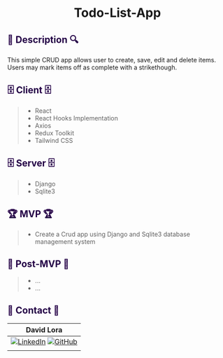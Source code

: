 # <div align="center">Todo-List-App </div>

## <div align="left" style='color: #240046'> 🔎 Description 🔍

<p>This simple CRUD app allows user to create, save, edit and delete items. Users may mark items off as complete with a strikethough. </p>

<!-- ## <div align="left" style='color: #240046'> 🛠 Wireframing 🛠 </div> -->
<!-- 
| Logo                                                              |                                                                   |
| ----------------------------------------------------------------- | ----------------------------------------------------------------- |
| ![Beveraholic Logo](client/src/images/logos/beveraholic_logo.svg) | ![Beveraholic Logo](client/src/images/logos/beveraholic_icon.svg) |
| logo                                                              | icon                                                              | -->

<!-- | Fonts                                                                    |
| ------------------------------------------------------------------------ |
| ![Beveraholic Fonts](src/images/design_elements/project-bloom-fonts.svg) | -->

<!-- | Mockups                                                                   |                                                                         |                                                                         |
| ------------------------------------------------------------------------- | ----------------------------------------------------------------------- | ----------------------------------------------------------------------- |
| ![Beveraholic Desktop](client/src/images/wireframe/desktop_wireframe.png) | ![Beveraholic Tablet](client/src/images/wireframe/tablet_wireframe.png) | ![Beveraholic mobile](client/src/images/wireframe/mobile_wireframe.png) |
| Desktop                                                                   | Tablet                                                                  | Mobile                                                                  | -->

<!-- ## <div align="left" style='color: #240046'> 🖇 Component Hierarchy 🖇 </div>

| ![Beveraholic Component Hierarchy](client/src/images/component-hierarchy/component_hierarchy.svg) |
| ------------------------------------------------------------------------------------------------- |
| component hierarchy                                                                               | -->

<!-- ## <div align="left" style='color: #240046'> 🖇 Entity Relation Diagram 🖇 </div>

| ![Beveraholic Component Hierarchy](client/src/images/erd/erd.svg) |
| ----------------------------------------------------------------- |
| Entity Relation Diagram                                           | -->

## <div align="left" style='color: #240046'> 🗄 Client 🗄 </div>

> - React
> - React Hooks Implementation
> - Axios
> - Redux Toolkit
> - Tailwind CSS

## <div align="left" style='color: #240046'> 🗄 Server 🗄 </div>

> - Django
> - Sqlite3 

## <div align="left" style='color: #240046'> 🏆 MVP 🏆</div>

> - Create a Crud app using Django and Sqlite3 database management system

## <div align="left" style='color: #240046'> 🔮 Post-MVP 🔮 </div>

> - ...
> - ...

## <div align="left" style='color: #240046'> 📠 Contact 📠</div>

| David Lora                                                                                                                                                                                  
| ---------------------------------------------------------------------------------------------------------------------------------------------------------------------------------------------- 
| [![LinkedIn](./src/images/logos/linkedin-logo.svg)](https://www.linkedin.com/in/david-lora-28b91a1b7/) [![GitHub](./src/images/logos/github-logo.svg)](https://github.com/DEsp04) 
|                                                                                                                                                                                                |                                                                                                                                                                                               |                                                                        
